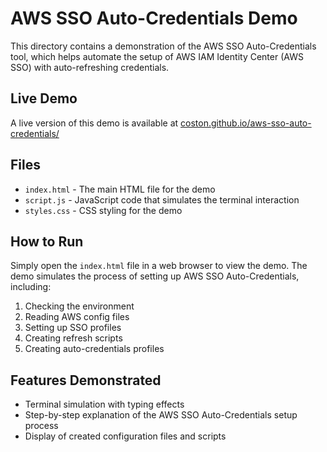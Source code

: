 # AWS SSO Auto-Credentials Demo

This directory contains a demonstration of the AWS SSO Auto-Credentials tool, which helps automate the setup of AWS IAM Identity Center (AWS SSO) with auto-refreshing credentials.

## Live Demo

A live version of this demo is available at [coston.github.io/aws-sso-auto-credentials/](https://coston.github.io/aws-sso-auto-credentials/)

## Files

- `index.html` - The main HTML file for the demo
- `script.js` - JavaScript code that simulates the terminal interaction
- `styles.css` - CSS styling for the demo

## How to Run

Simply open the `index.html` file in a web browser to view the demo. The demo simulates the process of setting up AWS SSO Auto-Credentials, including:

1. Checking the environment
2. Reading AWS config files
3. Setting up SSO profiles
4. Creating refresh scripts
5. Creating auto-credentials profiles

## Features Demonstrated

- Terminal simulation with typing effects
- Step-by-step explanation of the AWS SSO Auto-Credentials setup process
- Display of created configuration files and scripts
